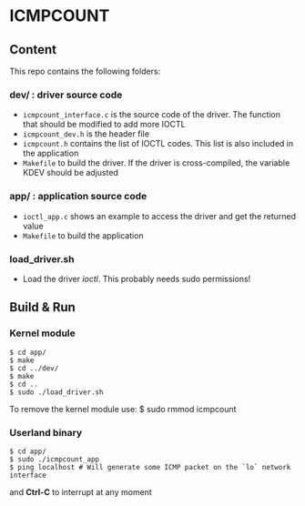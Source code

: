 # ICMPCOUNT 

## Content
This repo contains the following folders:

### dev/ : driver source code

- `icmpcount_interface.c` is the source code of the driver. The function that should be modified to add more IOCTL
- `icmpcount_dev.h` is the header file
- `icmpcount.h` contains the list of IOCTL codes. This list is also included in the application
- `Makefile` to build the driver. If the driver is cross-compiled, the variable KDEV should be adjusted

### app/ : application source code

- `ioctl_app.c` shows an example to access the driver and get the returned value
- `Makefile` to build the application

### load_driver.sh

- Load the driver _ioctl_. This probably needs sudo permissions!


## Build & Run

### Kernel module
	$ cd app/
	$ make
	$ cd ../dev/
	$ make
	$ cd ..
	$ sudo ./load_driver.sh
	
To remove the kernel module use:
	$ sudo rmmod icmpcount

### Userland binary
	$ cd app/
	$ sudo ./icmpcount_app
	$ ping localhost # Will generate some ICMP packet on the `lo` network interface

and **Ctrl-C** to interrupt at any moment

